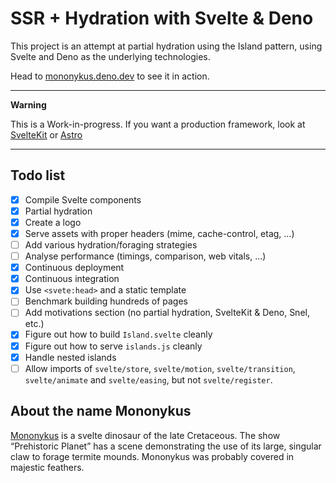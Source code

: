 # SSR + Hydration with Svelte & Deno

This project is an attempt at partial hydration using the Island pattern, using
Svelte and Deno as the underlying technologies.

Head to [mononykus.deno.dev](https://mononykus.deno.dev/) to see it in action.

---

**Warning**

This is a Work-in-progress. If you want a production framework, look at
[SvelteKit](https://kit.svelte.dev) or [Astro](https://astro.build/)

---

## Todo list

- [x] Compile Svelte components
- [x] Partial hydration
- [x] Create a logo
- [x] Serve assets with proper headers (mime, cache-control, etag, …)
- [ ] Add various hydration/foraging strategies
- [ ] Analyse performance (timings, comparison, web vitals, …)
- [x] Continuous deployment
- [x] Continuous integration
- [x] Use `<svete:head>` and a static template
- [ ] Benchmark building hundreds of pages
- [ ] Add motivations section (no partial hydration, SvelteKit & Deno, Snel,
      etc.)
- [x] Figure out how to build `Island.svelte` cleanly
- [x] Figure out how to serve `islands.js` cleanly
- [x] Handle nested islands
- [ ] Allow imports of `svelte/store`, `svelte/motion`, `svelte/transition`, `svelte/animate` and `svelte/easing`, but not `svelte/register`.

## About the name Mononykus

[Mononykus](https://en.wikipedia.org/wiki/Mononykus) is a svelte dinosaur of the
late Cretaceous. The show “Prehistoric Planet” has a scene demonstrating the use
of its large, singular claw to forage termite mounds. Mononykus was probably
covered in majestic feathers.
